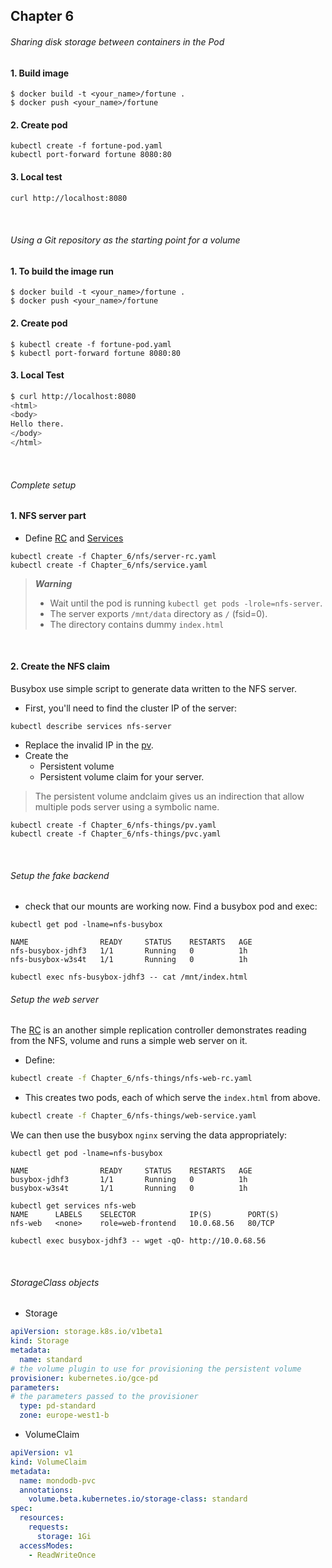## Chapter 6

###### Sharing disk storage between containers in the Pod
#### 1. Build image
``` console
$ docker build -t <your_name>/fortune .
$ docker push <your_name>/fortune
```

#### 2. Create pod
```shell
kubectl create -f fortune-pod.yaml
kubectl port-forward fortune 8080:80
```

#### 3. Local test
```bash
curl http://localhost:8080
```

<br>

###### Using a Git repository as the starting point for a volume
#### 1. To build the image run
``` console
$ docker build -t <your_name>/fortune .
$ docker push <your_name>/fortune
```

#### 2. Create pod
```console
$ kubectl create -f fortune-pod.yaml
$ kubectl port-forward fortune 8080:80
```

#### 3. Local Test
```bash
$ curl http://localhost:8080
<html>
<body>
Hello there.
</body>
</html>
```

<br>

###### Complete setup

#### 1. NFS server part
- Define [RC](https://github.com/nnbaocuong99/action-kube/blob/main/Chapter_6/nfs/server-rc.yaml) and [Services](https://github.com/nnbaocuong99/action-kube/blob/main/Chapter_6/nfs/service.yaml)
```console
kubectl create -f Chapter_6/nfs/server-rc.yaml
kubectl create -f Chapter_6/nfs/service.yaml
```

> ***Warning*** 
> - Wait until the pod is running `kubectl get pods -lrole=nfs-server`. 
> - The server exports `/mnt/data` directory as `/` (fsid=0). 
> - The directory contains dummy `index.html` 

<br>

#### 2. Create the NFS claim

Busybox use simple script to generate data written to the NFS server. 

- First, you'll need to find the cluster IP of the server:
```console
kubectl describe services nfs-server
```

- Replace the invalid IP in the [pv](https://github.com/nnbaocuong99/action-kube/blob/main/Chapter_6/nfs/pv.yaml).
- Create the 
  - Persistent volume
  - Persistent volume claim for your server. 
> The persistent volume andclaim gives us an indirection that allow multiple pods server using a symbolic name.

```console
kubectl create -f Chapter_6/nfs-things/pv.yaml
kubectl create -f Chapter_6/nfs-things/pvc.yaml
```

<br>

###### Setup the fake backend
- check that our mounts are working now. Find a busybox pod and exec:
```console
kubectl get pod -lname=nfs-busybox

NAME                READY     STATUS    RESTARTS   AGE
nfs-busybox-jdhf3   1/1       Running   0          1h
nfs-busybox-w3s4t   1/1       Running   0          1h

kubectl exec nfs-busybox-jdhf3 -- cat /mnt/index.html
```

###### Setup the web server

The [RC](https://github.com/nnbaocuong99/action-kube/blob/main/Chapter_6/nfs/web-service.yaml) is an another simple replication controller demonstrates reading from the NFS, volume and runs a simple web server on it.

- Define:
```bash
kubectl create -f Chapter_6/nfs-things/nfs-web-rc.yaml
```

- This creates two pods, each of which serve the `index.html` from above.
```bash
kubectl create -f Chapter_6/nfs-things/web-service.yaml
```

We can then use the busybox `nginx` serving the data appropriately:

```console
kubectl get pod -lname=nfs-busybox

NAME                READY     STATUS    RESTARTS   AGE
busybox-jdhf3       1/1       Running   0          1h
busybox-w3s4t       1/1       Running   0          1h

kubectl get services nfs-web
NAME      LABELS    SELECTOR            IP(S)        PORT(S)
nfs-web   <none>    role=web-frontend   10.0.68.56   80/TCP

kubectl exec busybox-jdhf3 -- wget -qO- http://10.0.68.56
```

<br>


###### StorageClass objects

- Storage
``` yaml 
apiVersion: storage.k8s.io/v1beta1
kind: Storage
metadata: 
  name: standard
# the volume plugin to use for provisioning the persistent volume
provisioner: kubernetes.io/gce-pd
parameters:
# the parameters passed to the provisioner
  type: pd-standard
  zone: europe-west1-b
```

- VolumeClaim

```yaml
apiVersion: v1
kind: VolumeClaim
metadata: 
  name: mondodb-pvc
  annotations:
    volume.beta.kubernetes.io/storage-class: standard
spec:
  resources: 
    requests: 
      storage: 1Gi
  accessModes:
    - ReadWriteOnce
```
